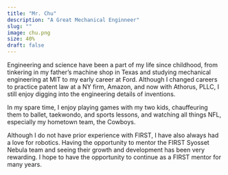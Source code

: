 ```yaml
---
title: "Mr. Chu"
description: "A Great Mechanical Enginneer"
slug: ""
image: chu.png
size: 40%
draft: false
---
```

Engineering and science have been a part of my life since childhood, from tinkering in my father’s machine shop in Texas and studying mechanical engineering at MIT to my early career at Ford. Although I changed careers to practice patent law at a NY firm, Amazon, and now with Athorus, PLLC, I still enjoy digging into the engineering details of inventions.  
  
In my spare time, I enjoy playing games with my two kids, chauffeuring them to ballet, taekwondo, and sports lessons, and watching all things NFL, especially my hometown team, the Cowboys.  
  
Although I do not have prior experience with FIRST, I have also always had a love for robotics. Having the opportunity to mentor the FIRST Syosset Nebula team and seeing their growth and development has been very rewarding. I hope to have the opportunity to continue as a FIRST mentor for many years. 